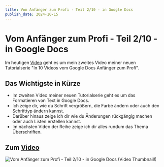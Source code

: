```yaml
---
title: Vom Anfänger zum Profi - Teil 2/10 - in Google Docs
publish_date: 2024-10-15
---
```


# Vom Anfänger zum Profi - Teil 2/10 - in Google Docs

Im heutigen [Video](https://youtu.be/j4XU3FmlDSU) geht es um mein zweites Video meiner neuen Tutorialserie "In 10 Videos vom Google Docs Anfänger zum Profi". 

## Das Wichtigste in Kürze

- Im zweiten Video meiner neuen Tutorialserie geht es um das Formatieren von Text in Google Docs.
- Ich zeige dir, wie du Schrift vergrößern, die Farbe ändern oder auch den Schrifttyp ändern kannst.
- Darüber hinaus zeige ich dir wie du Änderungen rückgängig machen oder auch Listen erstellen kannst.
- Im nächsten Video der Reihe zeige ich dir alles rundum das Thema Überschriften.

## Zum [Video](https://youtu.be/j4XU3FmlDSU)

![Vom Anfänger zum Profi - Teil 2/10 - in Google Docs (Video Thumbnail!)](../../thumbnails/Fertig646.png "Vom Anfänger zum Profi - Teil 2/10 - in Google Docs (Video Thumbnail!)")